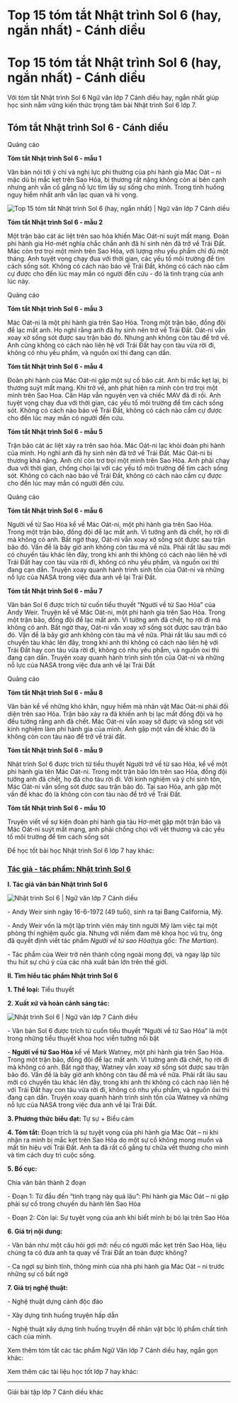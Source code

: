 # Top 15 tóm tắt Nhật trình Sol 6 (hay, ngắn nhất) - Cánh diều

# Top 15 tóm tắt Nhật trình Sol 6 (hay, ngắn nhất) - Cánh diều

Với tóm tắt Nhật trình Sol 6 Ngữ văn lớp 7 Cánh diều hay, ngắn nhất giúp học sinh nắm vững kiến thức trọng tâm bài Nhật trình Sol 6 lớp 7.

## Tóm tắt Nhật trình Sol 6 - Cánh diều

Quảng cáo

**Tóm tắt Nhật trình Sol 6 - mẫu 1**

Văn bản nói tới ý chí và nghị lực phi thường của phi hành gia Mác Oát – ni mặc dù bị mắc kẹt trên Sao Hỏa, bị thương rất nặng không còn ai bên cạnh nhưng anh vẫn cố gắng nỗ lực tìm lấy sự sống cho mình. Trong tình huống nguy hiểm nhất anh vẫn lạc quan và hi vọng. 

![Top 15 tóm tắt Nhật trình Sol 6 \(hay, ngắn nhất\) | Ngữ văn lớp 7 Cánh diều](https://vietjack.com/soan-van-lop-7-cd/images/tom-tat-nhat-trinh-sol-6.PNG)

**Tóm tắt Nhật trình Sol 6 - mẫu 2**

Một trận bão cát ác liệt trên sao hỏa khiến Mác Oát-ni suýt mất mạng. Đoàn phi hành gia Hơ-mét nghĩa chắc chắn anh đã hi sinh nên đã trở về Trái Đất. Mác còn trơ trọi một mình trên Sao Hỏa, với lượng nhu yếu phẩm chỉ đủ một tháng. Anh tuyệt vọng chạy đua với thời gian, các yếu tố môi trường để tìm cách sống sót. Không có cách nào báo về Trái Đất, không có cách nào cầm cự được cho đến lúc may mắn có người đến cứu - đó là tình trạng của anh lúc này.

Quảng cáo

**Tóm tắt Nhật trình Sol 6 - mẫu 3**

Mác Oát-ni là một phi hành gia trên Sao Hỏa. Trong một trận bão, đồng đội để lạc mất anh. Họ nghĩ rằng anh đã hy sinh nên trở về Trái Đất. Oát-ni vẫn xoay xở sống sót được sau trận bão đó. Nhưng anh không còn tàu để trở về. Anh cũng không có cách nào liên hệ với Trái Đất hay con tàu vừa rời đi, không có nhu yếu phẩm, và nguồn oxi thì đang cạn dần.

**Tóm tắt Nhật trình Sol 6 - mẫu 4**

Đoàn phi hành của Mác Oát-ni gặp một sự cố bão cát. Anh bị mắc kẹt lại, bị thương suýt mất mạng. Khi trở về, anh phát hiện ra mình còn trơ trọi một mình trên Sao Hoa. Căn Háp vẫn nguyên vẹn và chiếc MAV đã đi rồi. Anh tuyệt vọng chạy đua với thời gian, các yếu tố môi trường để tìm cách sống sót. Không có cách nào báo về Trái Đất, không có cách nào cầm cự được cho đến lúc may mắn có người đến cứu.

**Tóm tắt Nhật trình Sol 6 - mẫu 5**

Trận bão cát ác liệt xảy ra trên sao hỏa. Mác Oát-ni lạc khỏi đoàn phi hành của mình. Họ nghĩ anh đã hy sinh nên đã trở về Trái Đất. Mác Oát-ni bị thương khá nặng. Anh chỉ còn trơ trọi một mình trên Sao Hỏa. Anh phải chạy đua với thời gian, chống chọi lại với các yếu tố môi trường để tìm cách sống sót. Không có cách nào báo về Trái Đất, không có cách nào cầm cự được cho đến lúc may mắn có người đến cứu.

Quảng cáo

**Tóm tắt Nhật trình Sol 6 - mẫu 6**

Người về từ Sao Hỏa kể về Mác Oát-ni, một phi hành gia trên Sao Hỏa. Trong một trận bão, đồng đội để lạc mất anh. Vì tưởng anh đã chết, họ rời đi mà không có anh. Bất ngờ thay, Oát-ni vẫn xoay xở sống sót được sau trận bão đó. Vấn đề là bây giờ anh không còn tàu mà về nữa. Phải rất lâu sau mới có chuyến tàu khác lên đây, trong khi anh thì không có cách nào liên hệ với Trái Đất hay con tàu vừa rời đi, không có nhu yếu phẩm, và nguồn oxi thì đang cạn dần. Truyện xoay quanh hành trình sinh tồn của Oát-ni và những nỗ lực của NASA trong việc đưa anh về lại Trái Đất.

**Tóm tắt Nhật trình Sol 6 - mẫu 7**

Văn bản Sol 6 được trích từ cuốn tiểu thuyết “Người về từ Sao Hỏa” của Andy Weir. Truyện kể về Mác Oát-ni, một phi hành gia trên Sao Hỏa. Trong một trận bão, đồng đội để lạc mất anh. Vì tưởng anh đã chết, họ rời đi mà không có anh. Bất ngờ thay, Oát-ni vẫn xoay xở sống sót được sau trận bão đó. Vấn đề là bây giờ anh không còn tàu mà về nữa. Phải rất lâu sau mới có chuyến tàu khác lên đây, trong khi anh thì không có cách nào liên hệ với Trái Đất hay con tàu vừa rời đi, không có nhu yếu phẩm, và nguồn oxi thì đang cạn dần. Truyện xoay quanh hành trình sinh tồn của Oát-ni và những nỗ lực của NASA trong việc đưa anh về lại Trái Đất

Quảng cáo

**Tóm tắt Nhật trình Sol 6 - mẫu 8**

Văn bản kể về những khó khăn, nguy hiểm mà nhân vật Mác Oát-ni phái đối diện trên sao Hỏa. Trận bão xảy ra đã khiến anh bị lạc mất đồng đội và họ đều tưởng rằng anh đã chết. Mác Oát-ni vẫn xoay sở được và sống sót với kinh nghiệm làm phi hành gia của mình. Anh gặp một vấn đề khác đó là không còn con tàu nào để trở về trái đất.

**Tóm tắt Nhật trình Sol 6 - mẫu 9**

Nhật trình Sol 6 được trích từ tiểu thuyết Người trở về từ sao Hỏa, kể về một phi hành gia tên Mác Oát-ni. Trong một trận bão lớn trên sao Hỏa, đồng đội tưởng anh đã chết, họ đã cho tàu rời đi. Với kinh nghiệm và ý chí sinh tồn, Mác Oát-ni vẫn sống sót được sau trận bão đó. Tại sao Hỏa, anh gặp một vấn đề khác đó là không còn con tàu nào để trở về Trái Đất.

**Tóm tắt Nhật trình Sol 6 - mẫu 10**

Truyện viết về sự kiện đoàn phi hành gia tàu Hơ-mét gặp một trận bão và Mác Oát-ni suýt mất mạng, anh phải chống chọi với vết thương và các yếu tố môi trường để tìm cách sống sót

Để học tốt bài học Nhật trình Sol 6 lớp 7 hay khác:

### [**Tác giả - tác phẩm: Nhật trình Sol 6**](https://vietjack.com/soan-van-lop-7-cd/tac-gia-tac-pham-nhat-trinh-sol-6.jsp)

**I. Tác giả văn bản Nhật trình Sol 6**

![Nhật trình Sol 6 | Ngữ văn lớp 7 Cánh diều](https://vietjack.com/soan-van-lop-7-cd/images/tac-gia-tac-pham-nhat-trinh-sol-6.PNG)

\- Andy Weir sinh ngày 16-6-1972 (49 tuổi), sinh ra tại Bang California, Mỹ. 

\- Andy Weir vốn là một lập trình viên máy tính người Mỹ làm việc tại một phòng thí nghiệm quốc gia. Nhưng với niềm đam mê khoa học vũ trụ, ông đã quyết định viết tác phẩm _Người về từ sao Hỏa_(tựa gốc: _The Martian_). 

\- Tác phẩm của Weir trở nên thành công ngoài mong đợi, và ngay lập tức thu hút sự chú ý của các nhà xuất bản lớn trên thế giới. 

**II. Tìm hiểu tác phẩm Nhật trình Sol 6**

**1\. Thể loại:** Tiểu thuyết

**2\. Xuất xứ và hoàn cảnh sáng tác:**

![Nhật trình Sol 6 | Ngữ văn lớp 7 Cánh diều](https://vietjack.com/soan-van-lop-7-cd/images/tac-gia-tac-pham-nhat-trinh-sol-6-111.PNG)

\- Văn bản Sol 6 được trích từ cuốn tiểu thuyết “Người về từ Sao Hỏa” là một trong những tiểu thuyết khoa học viễn tưởng nổi bật 

\- **Người về từ Sao Hỏa** kể về Mark Watney, một phi hành gia trên Sao Hỏa. Trong một trận bão, đồng đội để lạc mất anh. Vì tưởng anh đã chết, họ rời đi mà không có anh. Bất ngờ thay, Watney vẫn xoay xở sống sót được sau trận bão đó. Vấn đề là bây giờ anh không còn tàu để mà về nữa. Phải rất lâu sau mới có chuyến tàu khác lên đây, trong khi anh thì không có cách nào liên hệ với Trái Đất hay con tàu vừa rời đi, không có nhu yếu phẩm, và nguồn ôxi thì đang cạn dần. Truyện xoay quanh hành trình sinh tồn của Watney và những nỗ lực của NASA trong việc đưa anh về lại Trái Đất. 

**3\. Phương thức biểu đạt:** Tự sự + Biểu cảm 

**4\. Tóm tắt:** Đoạn trích là sự tuyệt vọng của phi hành gia Mác Oát – ni khi nhận ra mình bị mắc kẹt trên Sao Hỏa do một sự cố không mong muốn và mất tín hiệu với Trái Đất. Anh ta đã rất cố gắng tự chữa vết thương cho mình và tìm cách duy trì cuộc sống.

**5\. Bố cục:**

Chia văn bản thành 2 đoạn 

\- Đoạn 1: Từ đầu đến “tình trạng này quá lâu”: Phi hành gia Mác Oát – ni gặp phải sự cố trong chuyến du hành lên Sao Hỏa

\- Đoạn 2: Còn lại: Sự tuyệt vọng của anh khi biết mình bị bỏ lại trên Sao Hỏa

**6\. Giá trị nội dung:**

\- Văn bản như một câu hỏi gợi mở: nếu có người mắc kẹt trên Sao Hỏa, liệu chúng ta có đưa anh ta quay về Trái Đất an toàn được không? 

\- Ca ngợi sự bình tĩnh, thông minh của nhà phi hành gia Mác Oát – ni trước những sự cố bất ngờ

**7\. Giá trị nghệ thuật:**

\- Nghệ thuật dựng cảnh độc đáo 

\- Xây dựng tình huống truyện hấp dẫn 

\- Nghệ thuật xây dựng tình huống truyện để nhân vật bộc lộ phẩm chất tính cách của mình.

Xem thêm tóm tắt các tác phẩm Ngữ Văn lớp 7 Cánh diều hay, ngắn gọn khác:

Xem thêm các tài liệu học tốt lớp 7 hay khác:

* * *

Giải bài tập lớp 7 Cánh diều khác
